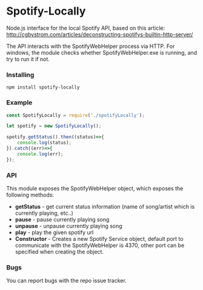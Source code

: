 Spotify-Locally
======================

Node.js interface for the local Spotify API, based on
this article: http://cgbystrom.com/articles/deconstructing-spotifys-builtin-http-server/

The API interacts with the SpotifyWebHelper process via HTTP. For windows, the module checks whether SpotifyWebHelper.exe is running, and try to run it if not.

### Installing
```
npm install spotify-locally
```

### Example

```javascript
const SpotifyLocally = require('./spotifyLocally');

let spotify = new SpotifyLocally();

spotify.getStatus().then((status)=>{
    console.log(status);
}).catch((err)=>{
    console.log(err);
});
```

### API

This module exposes the SpotifyWebHelper object, which exposes  the following methods:

 - **getStatus** -  get current status information (name of song/artist which is currently playing, etc..)
 - **pause** - pause currently playing song
 - **unpause** - unpause currently playing song
 - **play** - play the given spotify url
 - **Constructor** - Creates a new Spotify Service object,
   default port to communicate with the SpotifyWebHelper is 4370, other port can be specified when creating the object.

### Bugs
You can report bugs with the repo issue tracker.